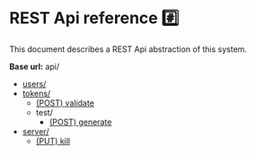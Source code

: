 # REST Api reference #️⃣

This document describes a REST Api abstraction of this system.

**Base url:** api/

- [users/](./01_Users/index.md)
- [tokens/](./02_Token/index.md)
  - [(POST) validate](./02_Token/01_validate.md)
  - test/
    - [(POST) generate](./02_Token/02_generate.md)
- [server/](./03_Server/index.md)
  - [(PUT) kill](./03_Server/01_kill.md)
